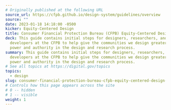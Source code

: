 ```yaml
---
# Originally published at the following URL
source_url: https://cfpb.github.io/design-system/guidelines/overview
source: ""
date: 2023-01-18 14:18:00 -0500
kicker: Equity-Centered Design
title: Consumer Financial Protection Bureau (CFPB) Equity-Centered Design Guidelines
deck: This guide contains initial steps for designers, researchers, and
  developers at the CFPB to help give the communities we design greater
  power and authority in the design and research process.
summary: This guide contains initial steps for designers, researchers, and
  developers at the CFPB to help give the communities we design greater
  power and authority in the design and research process.
# See all topics at https://digital.gov/topics
topics:
  - design
slug: consumer-financial-protection-bureau-cfpb-equity-centered-design-guidelines
# Controls how this page appears across the site
# 0 -- hidden
# 1 -- visible
weight: 1
---
```

